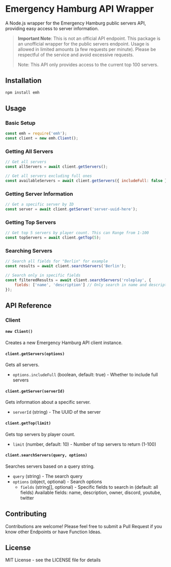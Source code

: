 # Emergency Hamburg API Wrapper

A Node.js wrapper for the Emergency Hamburg public servers API, providing easy access to server information.

> **Important Note**: This is not an official API endpoint. This package is an unofficial wrapper for the public servers endpoint. Usage is allowed in limited amounts (a few requests per minute). Please be respectful of the service and avoid excessive requests.
>
> Note: This API only provides access to the current top 100 servers.

## Installation

```bash
npm install emh
```

## Usage

### Basic Setup

```javascript
const emh = require('emh');
const client = new emh.Client();
```

### Getting All Servers

```javascript
// Get all servers
const allServers = await client.getServers();

// Get all servers excluding full ones
const availableServers = await client.getServers({ includeFull: false });
```

### Getting Server Information

```javascript
// Get a specific server by ID
const server = await client.getServer('server-uuid-here');
```

### Getting Top Servers

```javascript
// Get top 5 servers by player count. This can Range from 1-100
const topServers = await client.getTop(5);
```

### Searching Servers

```javascript
// Search all fields for "Berlin" for example
const results = await client.searchServers('Berlin');

// Search only in specific fields
const filteredResults = await client.searchServers('roleplay', {
    fields: ['name', 'description'] // Only search in name and description
});
```

## API Reference

### Client

#### `new Client()`
Creates a new Emergency Hamburg API client instance.

#### `client.getServers(options)`
Gets all servers.
- `options.includeFull` (boolean, default: true) - Whether to include full servers

#### `client.getServer(serverId)`
Gets information about a specific server.
- `serverId` (string) - The UUID of the server

#### `client.getTop(limit)`
Gets top servers by player count.
- `limit` (number, default: 10) - Number of top servers to return (1-100)

#### `client.searchServers(query, options)`
Searches servers based on a query string.
- `query` (string) - The search query
- `options` (object, optional) - Search options
  - `fields` (string[], optional) - Specific fields to search in (default: all fields)
    Available fields: name, description, owner, discord, youtube, twitter

## Contributing

Contributions are welcome! Please feel free to submit a Pull Request if you know other Endpoints or have Function Ideas.

## License

MIT License - see the LICENSE file for details
